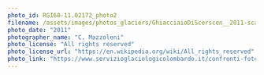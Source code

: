 ```yaml
---
photo_id: RGI60-11.02172_photo2
filename: /assets/images/photos_glaciers/GhiacciaioDiScerscen__2011-scaled.jpg
photo_date: "2011"
photographer_name: "C. Mazzoleni"
photo_license: "All rights reserved"
photo_license_url: "https://en.wikipedia.org/wiki/All_rights_reserved"
photo_link: "https://www.servizioglaciologicolombardo.it/confronti-fotografici/"
---
```

